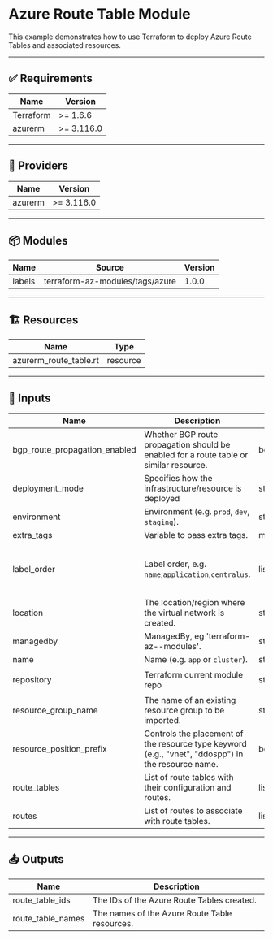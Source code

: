 <!-- BEGIN_TF_DOCS -->

# Azure Route Table Module

This example demonstrates how to use Terraform to deploy Azure Route Tables and associated resources.

---

## ✅ Requirements

| Name      | Version   |
|-----------|-----------|
| Terraform | >= 1.6.6  |
| azurerm   | >= 3.116.0|

---

## 🔌 Providers

| Name     | Version   |
|----------|-----------|
| azurerm  | >= 3.116.0|

---

## 📦 Modules

| Name   | Source                                   | Version |
|--------|------------------------------------------|---------|
| labels | terraform-az-modules/tags/azure          | 1.0.0   |

---

## 🏗️ Resources

| Name                                               | Type     |
|----------------------------------------------------|----------|
| azurerm_route_table.rt                             | resource |

---

## 🔧 Inputs

| Name                          | Description                                                                                                  | Type         | Default                                                       | Required |
|-------------------------------|--------------------------------------------------------------------------------------------------------------|--------------|---------------------------------------------------------------|:--------:|
| bgp_route_propagation_enabled  | Whether BGP route propagation should be enabled for a route table or similar resource.                       | bool         | `false`                                                       | no       |
| deployment_mode                | Specifies how the infrastructure/resource is deployed                                                        | string       | `"terraform"`                                                 | no       |
| environment                    | Environment (e.g. `prod`, `dev`, `staging`).                                                                | string       | `null`                                                        | no       |
| extra_tags                     | Variable to pass extra tags.                                                                                 | map(string)  | `null`                                                        | no       |
| label_order                    | Label order, e.g. `name`,`application`,`centralus`.                                                          | list(any)    | <pre>[<br>  "name",<br>  "environment",<br>  "location"<br>]</pre> | no       |
| location                       | The location/region where the virtual network is created.                                                    | string       | `""`                                                          | no       |
| managedby                      | ManagedBy, eg 'terraform-az--modules'.                                                                       | string       | `"terraform-az-modules"`                                      | no       |
| name                           | Name (e.g. `app` or `cluster`).                                                                              | string       | `null`                                                        | no       |
| repository                     | Terraform current module repo                                                                                | string       | `"https://github.com/terraform-az-modules/terraform-azure-subnet.git"` | no       |
| resource_group_name            | The name of an existing resource group to be imported.                                                       | string       | `null`                                                        | no       |
| resource_position_prefix       | Controls the placement of the resource type keyword (e.g., "vnet", "ddospp") in the resource name.           | bool         | `true`                                                        | no       |
| route_tables                   | List of route tables with their configuration and routes.                                                    | list(object) | `[]`                                                          | no       |
| routes                         | List of routes to associate with route tables.                                                               | list(object) | `[]`                                                          | no       |

---

## 📤 Outputs

| Name                | Description                                                       |
|---------------------|-------------------------------------------------------------------|
| route_table_ids     | The IDs of the Azure Route Tables created.                        |
| route_table_names   | The names of the Azure Route Table resources.                     |

<!-- END_TF_DOCS -->
